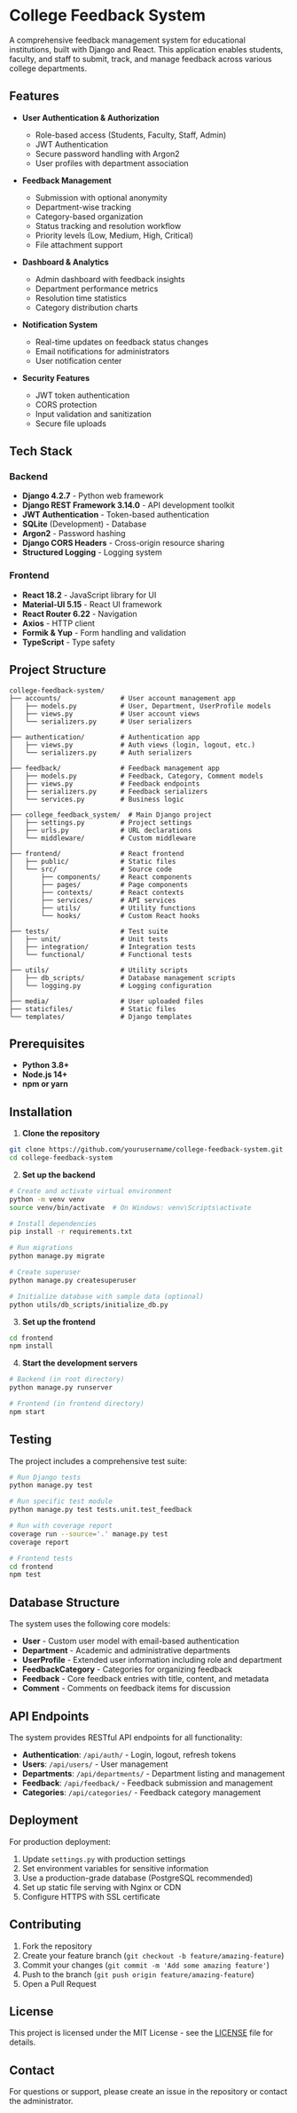 # College Feedback System

A comprehensive feedback management system for educational institutions, built with Django and React. This application enables students, faculty, and staff to submit, track, and manage feedback across various college departments.

## Features

- **User Authentication & Authorization**
  - Role-based access (Students, Faculty, Staff, Admin)
  - JWT Authentication
  - Secure password handling with Argon2
  - User profiles with department association

- **Feedback Management**
  - Submission with optional anonymity
  - Department-wise tracking
  - Category-based organization
  - Status tracking and resolution workflow
  - Priority levels (Low, Medium, High, Critical)
  - File attachment support

- **Dashboard & Analytics**
  - Admin dashboard with feedback insights
  - Department performance metrics
  - Resolution time statistics
  - Category distribution charts

- **Notification System**
  - Real-time updates on feedback status changes
  - Email notifications for administrators
  - User notification center

- **Security Features**
  - JWT token authentication
  - CORS protection
  - Input validation and sanitization
  - Secure file uploads

## Tech Stack

### Backend
- **Django 4.2.7** - Python web framework
- **Django REST Framework 3.14.0** - API development toolkit
- **JWT Authentication** - Token-based authentication
- **SQLite** (Development) - Database
- **Argon2** - Password hashing
- **Django CORS Headers** - Cross-origin resource sharing
- **Structured Logging** - Logging system

### Frontend
- **React 18.2** - JavaScript library for UI
- **Material-UI 5.15** - React UI framework
- **React Router 6.22** - Navigation
- **Axios** - HTTP client
- **Formik & Yup** - Form handling and validation
- **TypeScript** - Type safety

## Project Structure

```
college-feedback-system/
├── accounts/               # User account management app
│   ├── models.py           # User, Department, UserProfile models
│   ├── views.py            # User account views
│   └── serializers.py      # User serializers
│
├── authentication/         # Authentication app
│   ├── views.py            # Auth views (login, logout, etc.)
│   └── serializers.py      # Auth serializers
│
├── feedback/               # Feedback management app
│   ├── models.py           # Feedback, Category, Comment models
│   ├── views.py            # Feedback endpoints
│   ├── serializers.py      # Feedback serializers
│   └── services.py         # Business logic
│
├── college_feedback_system/  # Main Django project
│   ├── settings.py         # Project settings
│   ├── urls.py             # URL declarations
│   └── middleware/         # Custom middleware
│
├── frontend/               # React frontend
│   ├── public/             # Static files
│   └── src/                # Source code
│       ├── components/     # React components
│       ├── pages/          # Page components
│       ├── contexts/       # React contexts
│       ├── services/       # API services
│       ├── utils/          # Utility functions
│       └── hooks/          # Custom React hooks
│
├── tests/                  # Test suite
│   ├── unit/               # Unit tests
│   ├── integration/        # Integration tests
│   └── functional/         # Functional tests
│
├── utils/                  # Utility scripts
│   ├── db_scripts/         # Database management scripts
│   └── logging.py          # Logging configuration
│
├── media/                  # User uploaded files
├── staticfiles/            # Static files
└── templates/              # Django templates
```

## Prerequisites

- **Python 3.8+**
- **Node.js 14+**
- **npm or yarn**

## Installation

1. **Clone the repository**
```bash
git clone https://github.com/yourusername/college-feedback-system.git
cd college-feedback-system
```

2. **Set up the backend**
```bash
# Create and activate virtual environment
python -m venv venv
source venv/bin/activate  # On Windows: venv\Scripts\activate

# Install dependencies
pip install -r requirements.txt

# Run migrations
python manage.py migrate

# Create superuser
python manage.py createsuperuser

# Initialize database with sample data (optional)
python utils/db_scripts/initialize_db.py
```

3. **Set up the frontend**
```bash
cd frontend
npm install
```

4. **Start the development servers**
```bash
# Backend (in root directory)
python manage.py runserver

# Frontend (in frontend directory)
npm start
```

## Testing

The project includes a comprehensive test suite:

```bash
# Run Django tests
python manage.py test

# Run specific test module
python manage.py test tests.unit.test_feedback

# Run with coverage report
coverage run --source='.' manage.py test
coverage report

# Frontend tests
cd frontend
npm test
```

## Database Structure

The system uses the following core models:

- **User** - Custom user model with email-based authentication
- **Department** - Academic and administrative departments
- **UserProfile** - Extended user information including role and department
- **FeedbackCategory** - Categories for organizing feedback
- **Feedback** - Core feedback entries with title, content, and metadata
- **Comment** - Comments on feedback items for discussion

## API Endpoints

The system provides RESTful API endpoints for all functionality:

- **Authentication**: `/api/auth/` - Login, logout, refresh tokens
- **Users**: `/api/users/` - User management
- **Departments**: `/api/departments/` - Department listing and management
- **Feedback**: `/api/feedback/` - Feedback submission and management
- **Categories**: `/api/categories/` - Feedback category management

## Deployment

For production deployment:

1. Update `settings.py` with production settings
2. Set environment variables for sensitive information
3. Use a production-grade database (PostgreSQL recommended)
4. Set up static file serving with Nginx or CDN
5. Configure HTTPS with SSL certificate

## Contributing

1. Fork the repository
2. Create your feature branch (`git checkout -b feature/amazing-feature`)
3. Commit your changes (`git commit -m 'Add some amazing feature'`)
4. Push to the branch (`git push origin feature/amazing-feature`)
5. Open a Pull Request

## License

This project is licensed under the MIT License - see the [LICENSE](LICENSE) file for details.

## Contact

For questions or support, please create an issue in the repository or contact the administrator.